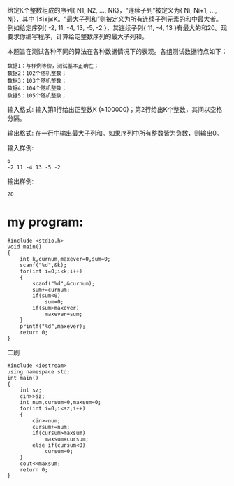给定K个整数组成的序列{ N1, N2, ..., NK}，“连续子列”被定义为{ Ni, Ni+1, ..., Nj}，其中 1≤i≤j≤K。“最大子列和”则被定义为所有连续子列元素的和中最大者。例如给定序列{ -2, 11, -4, 13, -5, -2 }，其连续子列{ 11, -4, 13 }有最大的和20。现要求你编写程序，计算给定整数序列的最大子列和。

本题旨在测试各种不同的算法在各种数据情况下的表现。各组测试数据特点如下：

    数据1：与样例等价，测试基本正确性；
    数据2：102个随机整数；
    数据3：103个随机整数；
    数据4：104个随机整数；
    数据5：105个随机整数；
输入格式:
输入第1行给出正整数K (≤100000)；第2行给出K个整数，其间以空格分隔。

输出格式:
在一行中输出最大子列和。如果序列中所有整数皆为负数，则输出0。

输入样例:
```
6
-2 11 -4 13 -5 -2
```
输出样例:
```
20
```

my program:
====
```
#include <stdio.h>
void main()
{
    int k,curnum,maxever=0,sum=0;
    scanf("%d",&k);
    for(int i=0;i<k;i++)
    {
        scanf("%d",&curnum);
        sum+=curnum;
        if(sum<0)
            sum=0;
        if(sum>maxever)
            maxever=sum;
    }
    printf("%d",maxever);
    return 0;
}
```
二刷
```
#include <iostream>
using namespace std;
int main()
{
    int sz;
    cin>>sz;
    int num,cursum=0,maxsum=0;
    for(int i=0;i<sz;i++)
    {
        cin>>num;
        cursum+=num;
        if(cursum>maxsum)
            maxsum=cursum;
        else if(cursum<0)
            cursum=0;
    }
    cout<<maxsum;
    return 0;
}
```
